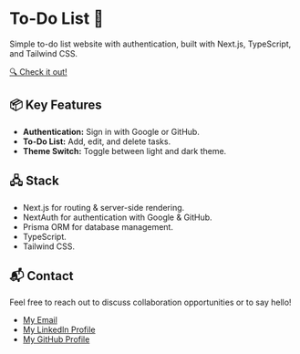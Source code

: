 # To-Do List 📝

Simple to-do list website with authentication, built with Next.js, TypeScript, and Tailwind CSS.

[🔍 Check it out!](https://wdc-todo.vercel.app)

## 📦 Key Features

- **Authentication:** Sign in with Google or GitHub.
- **To-Do List:** Add, edit, and delete tasks.
- **Theme Switch:** Toggle between light and dark theme.

## 🖧 Stack

- Next.js for routing & server-side rendering.
- NextAuth for authentication with Google & GitHub.
- Prisma ORM for database management.
- TypeScript.
- Tailwind CSS.

## 📬 Contact

Feel free to reach out to discuss collaboration opportunities or to say hello!

- [My Email](mailto:matheus.felipe.19rt@gmail.com)
- [My LinkedIn Profile](https://www.linkedin.com/in/matheus-mortari-19rt)
- [My GitHub Profile](https://github.com/matimortari)
